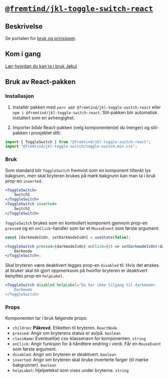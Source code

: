# [`@fremtind/jkl-toggle-switch-react`](https://fremtind.github.io/jokul/toggle-switch-react/documentation/ToggleSwitch/)

## Beskrivelse

Se portalen for [bruk og prinsipper](https://fremtind.github.io/jokul/toggle-switch-react/documentation/ToggleSwitch/).

## Kom i gang

[Lær hvordan du kan ta i bruk Jøkul](https://fremtind.github.io/jokul/developer/getting-started/)

## Bruk av React-pakken

### Installasjon

1. Installér pakken med `yarn add @fremtind/jkl-toggle-switch-react` eller `npm i @fremtind/jkl-toggle-switch-react`. Stil-pakken blir automatisk installert som en avhengighet.

2. Importer _både_ React-pakken (velg komponenten(e) du trenger) og stil-pakken i prosjektet ditt:

```js
import { ToggleSwitch } from "@fremtind/jkl-toggle-switch-react";
import "@fremtind/jkl-toggle-switch/toggle-switch.min.css";
```

### Bruk

Som standard blir `ToggleSwitch` fremvist som en komponent tiltenkt lys bakgrunn, men skal bryteren brukes på mørk bakgrunn kan man ta i bruk prop-en `inverted`.

```jsx
<ToggleSwitch>
    Switch1
</ToggleSwitch>
<ToggleSwitch inverted>
    Switch2
</ToggleSwitch>
```

`ToggleSwitch` brukes som en kontrollert komponent gjennom prop-en `pressed` og en `onClick`-handler som tar et `MouseEvent` som første argument:

```jsx
const [darkmodeIsOn, setDarkmodeIsOn] = useState(false);

<ToggleSwitch pressed={darkmodeIsOn} onClick={() => setDarkmodeIsOn(!darkmodeIsOn)}>
    Darkmode
</ToggleSwitch>;
```

Skal bryteren være deaktivert legges prop-en `disabled` til. Hvis det ønskes at bruker skal bli gjort oppmerksom på hvorfor bryteren er deaktivert benyttes prop-en `helpLabel`.

```jsx
<ToggleSwitch disabled helpLabel="Du har ikke tilgang til darkmode>
    Darkmode
</ToggleSwitch>
```

### Props

Komponenten tar i bruk følgende props:

-   `children`: **Påkrevd**. Etiketten til bryteren. `ReactNode`
-   `pressed`: Angir om bryterens status er av/på. `boolean`
-   `className`: Eventuell(e) css-klassenavn for komponenten. `string`
-   `onClick`: Angir funksjon for å håndtere endring i verdi. Får en `MouseEvent` som første argument.
-   `disabled`: Angir om bryteren er deaktivert. `boolean`
-   `inverted`: Angir om bryteren skal bruke inverterte farger (til mørke bakgrunner). `boolean`
-   `helpLabel`: Hjelpetekst som vises under bryterne. `string`
